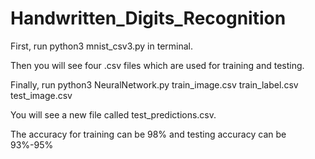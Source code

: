 # Handwritten_Digits_Recognition

First, run python3 mnist_csv3.py in terminal.

Then you will see four .csv files which are used for training and testing.

Finally, run python3 NeuralNetwork.py train_image.csv train_label.csv test_image.csv 

You will see a new file called test_predictions.csv.

The accuracy for training can be 98% and testing accuracy can be 93%-95%

